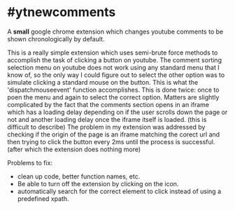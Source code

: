 #ytnewcomments
=============

A __small__ google chrome extension which changes youtube comments to be shown chronologically by default.

This is a really simple extension which uses semi-brute force methods to accomplish the task of clicking a button on youtube. The comment sorting selection menu on youtube does not work using any standard menu that I know of, so the only way I could figure out to select the other option was to simulate clicking a standard mouse on the button. This is what the 'dispatchmouseevent' function accomplishes. This is done twice: once to poen the menu and again to select the correct option. Matters are slightly complicated by the fact that the comments section opens in an iframe which has a loading delay depending on if the user scrolls down the page or not and another loading delay once the iframe itself is loaded. (this is difficult to describe) The problem in my extension was addressed by checking if the origin of the page is an iframe matching the corect url and then trying to click the button every 2ms until the process is successful. (after which the extension does nothing more)

Problems to fix:

* clean up code, better function names, etc. 
* Be able to turn off the extension by clicking on the icon.
* automatically search for the correct element to click instead of using a predefined xpath. 

 
